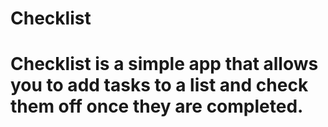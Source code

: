 # Checklist

# Checklist is a simple app that allows you to add tasks to a list and check them off once they are completed.
